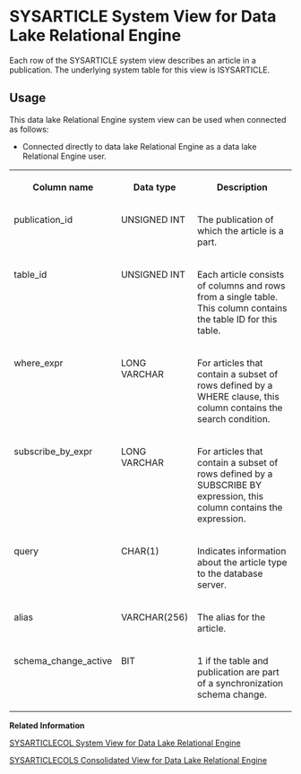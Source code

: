 <!-- loio3be6b7a46c5f1014b420d21c4b0f3634 -->

# SYSARTICLE System View for Data Lake Relational Engine

Each row of the SYSARTICLE system view describes an article in a publication. The underlying system table for this view is ISYSARTICLE.



<a name="loio3be6b7a46c5f1014b420d21c4b0f3634__section_s4s_qcq_b4b"/>

## Usage

This data lake Relational Engine system view can be used when connected as follows:

-   Connected directly to data lake Relational Engine as a data lake Relational Engine user.




<table>
<tr>
<th valign="top">

Column name

</th>
<th valign="top">

Data type

</th>
<th valign="top">

Description

</th>
</tr>
<tr>
<td valign="top">

publication\_id

</td>
<td valign="top">

UNSIGNED INT

</td>
<td valign="top">

The publication of which the article is a part.

</td>
</tr>
<tr>
<td valign="top">

table\_id

</td>
<td valign="top">

UNSIGNED INT

</td>
<td valign="top">

Each article consists of columns and rows from a single table. This column contains the table ID for this table.

</td>
</tr>
<tr>
<td valign="top">

where\_expr

</td>
<td valign="top">

LONG VARCHAR

</td>
<td valign="top">

For articles that contain a subset of rows defined by a WHERE clause, this column contains the search condition.

</td>
</tr>
<tr>
<td valign="top">

subscribe\_by\_expr

</td>
<td valign="top">

LONG VARCHAR

</td>
<td valign="top">

For articles that contain a subset of rows defined by a SUBSCRIBE BY expression, this column contains the expression.

</td>
</tr>
<tr>
<td valign="top">

query

</td>
<td valign="top">

CHAR\(1\)

</td>
<td valign="top">

Indicates information about the article type to the database server.

</td>
</tr>
<tr>
<td valign="top">

alias

</td>
<td valign="top">

VARCHAR\(256\)

</td>
<td valign="top">

The alias for the article.

</td>
</tr>
<tr>
<td valign="top">

schema\_change\_active

</td>
<td valign="top">

BIT

</td>
<td valign="top">

1 if the table and publication are part of a synchronization schema change.

</td>
</tr>
</table>

**Related Information**  


[SYSARTICLECOL System View for Data Lake Relational Engine](sysarticlecol-system-view-for-data-lake-relational-engine-3be6c15.md "Each row of the SYSARTICLECOL system view identifies a column in an article. The underlying system table for this view is ISYSARTICLECOL.")

[SYSARTICLECOLS Consolidated View for Data Lake Relational Engine](sysarticlecols-consolidated-view-for-data-lake-relational-engine-3be6ca2.md "Each row in the SYSARTICLECOLS view identifies a column in an article.")

